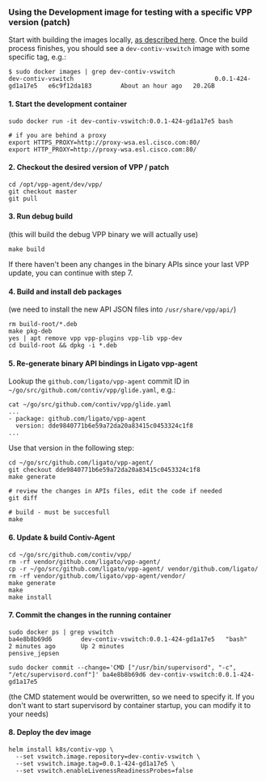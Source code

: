 ### Using the Development image for testing with a specific VPP version (patch)

Start with building the images locally, [as described here](README.md). Once the build process finishes,
you should see a `dev-contiv-vswitch` image with some specific tag, e.g.:

```
$ sudo docker images | grep dev-contiv-vswitch
dev-contiv-vswitch                                       0.0.1-424-gd1a17e5   e6c9f12da183        About an hour ago   20.2GB
```

#### 1. Start the development container
```
sudo docker run -it dev-contiv-vswitch:0.0.1-424-gd1a17e5 bash

# if you are behind a proxy
export HTTPS_PROXY=http://proxy-wsa.esl.cisco.com:80/
export HTTP_PROXY=http://proxy-wsa.esl.cisco.com:80/
```

#### 2. Checkout the desired version of VPP / patch
```
cd /opt/vpp-agent/dev/vpp/
git checkout master
git pull
```

#### 3. Run debug build
(this will build the debug VPP binary we will actually use)
```
make build
```

If there haven't been any changes in the binary APIs since your last VPP update, 
you can continue with step 7.

#### 4. Build and install deb packages
(we need to install the new API JSON files into `/usr/share/vpp/api/`)
```
rm build-root/*.deb
make pkg-deb
yes | apt remove vpp vpp-plugins vpp-lib vpp-dev
cd build-root && dpkg -i *.deb
```

#### 5. Re-generate binary API bindings in Ligato vpp-agent
Lookup the `github.com/ligato/vpp-agent` commit ID in `~/go/src/github.com/contiv/vpp/glide.yaml`, e.g.:
```
cat ~/go/src/github.com/contiv/vpp/glide.yaml
...
- package: github.com/ligato/vpp-agent
  version: dde9840771b6e59a72da20a83415c0453324c1f8 
...
```
Use that version in the following step:

```
cd ~/go/src/github.com/ligato/vpp-agent/
git checkout dde9840771b6e59a72da20a83415c0453324c1f8
make generate

# review the changes in APIs files, edit the code if needed
git diff

# build - must be succesfull
make
```

#### 6. Update & build Contiv-Agent
```
cd ~/go/src/github.com/contiv/vpp/
rm -rf vendor/github.com/ligato/vpp-agent/
cp -r ~/go/src/github.com/ligato/vpp-agent/ vendor/github.com/ligato/
rm -rf vendor/github.com/ligato/vpp-agent/vendor/
make generate
make
make install
```

#### 7. Commit the changes in the running container
```
sudo docker ps | grep vswitch
ba4e8b8b69d6        dev-contiv-vswitch:0.0.1-424-gd1a17e5   "bash"                   2 minutes ago       Up 2 minutes                            pensive_jepsen

sudo docker commit --change='CMD ["/usr/bin/supervisord", "-c", "/etc/supervisord.conf"]' ba4e8b8b69d6 dev-contiv-vswitch:0.0.1-424-gd1a17e5
```

(the CMD statement would be overwritten, so we need to specify it. If you don't want to start 
supervisord by container startup, you can modify it to your needs)

#### 8. Deploy the dev image

```
helm install k8s/contiv-vpp \
  --set vswitch.image.repository=dev-contiv-vswitch \
  --set vswitch.image.tag=0.0.1-424-gd1a17e5 \
  --set vswitch.enableLivenessReadinessProbes=false

```
